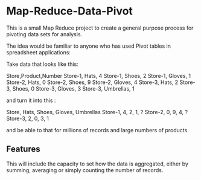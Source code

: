 Map-Reduce-Data-Pivot
=====================

This is a small Map Reduce project to create a general purpose process for pivoting data sets for analysis.

The idea would be familiar to anyone who has used Pivot tables in spreadsheet applications:

Take data that looks like this:

Store,Product,Number
Store-1, Hats, 4
Store-1, Shoes, 2
Store-1, Gloves, 1
Store-2, Hats, 0
Store-2, Shoes, 9
Store-2, Gloves, 4
Store-3, Hats, 2
Store-3, Shoes, 0
Store-3, Gloves, 3
Store-3, Umbrellas, 1

and turn it into this :

Store,  Hats, Shoes, Gloves, Umbrellas
Store-1, 4,    2,     1,      ?
Store-2, 0,    9,     4,      ?
Store-3, 2,    0,     3,      1

and be able to that for millions of records and large numbers of products.


Features
--------

This will include the capacity to set how the data is aggregated, either by summing, averaging or simply counting the number of records.
